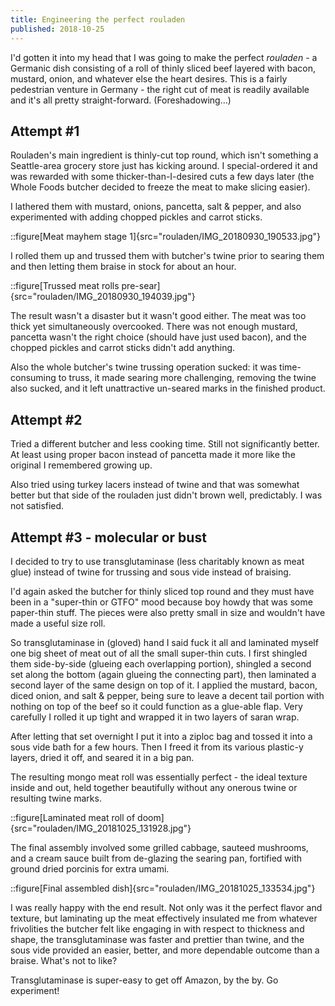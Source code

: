 ```yaml
---
title: Engineering the perfect rouladen
published: 2018-10-25
---
```


I'd gotten it into my head that I was going to make the perfect _rouladen_ -
a Germanic dish consisting of a roll of thinly sliced beef layered with bacon, mustard, onion, and whatever else the heart desires.
This is a fairly pedestrian venture in Germany - the right cut of meat is readily available and it's all pretty straight-forward.
(Foreshadowing...)

## Attempt #1

Rouladen's main ingredient is thinly-cut top round, which isn't something a Seattle-area grocery store just has kicking around.
I special-ordered it and was rewarded with some thicker-than-I-desired cuts a few days later
(the Whole Foods butcher decided to freeze the meat to make slicing easier).

I lathered them with mustard, onions, pancetta, salt & pepper, and also experimented with adding chopped pickles and carrot sticks.

::figure[Meat mayhem stage 1]{src="rouladen/IMG_20180930_190533.jpg"}

I rolled them up and trussed them with butcher's twine prior to searing them and then letting them braise in stock for about an hour.

::figure[Trussed meat rolls pre-sear]{src="rouladen/IMG_20180930_194039.jpg"}

The result wasn't a disaster but it wasn't good either.
The meat was too thick yet simultaneously overcooked. There was not enough mustard, pancetta wasn't the right choice (should have just used bacon),
and the chopped pickles and carrot sticks didn't add anything.

Also the whole butcher's twine trussing operation sucked: it was time-consuming to truss, it made searing more challenging,
removing the twine also sucked, and it left unattractive un-seared marks in the finished product.

## Attempt #2

Tried a different butcher and less cooking time. Still not significantly better.
At least using proper bacon instead of pancetta made it more like the original I remembered growing up.

Also tried using turkey lacers instead of twine and that was somewhat better but that side of the rouladen just didn't brown well, predictably.
I was not satisfied.

## Attempt #3 - molecular or bust

I decided to try to use transglutaminase (less charitably known as meat glue) instead of twine for trussing and sous vide instead of braising.

I'd again asked the butcher for thinly sliced top round and they must have been in a "super-thin or GTFO" mood
because boy howdy that was some paper-thin stuff. The pieces were also pretty small in size and wouldn't have made a useful size roll.

So transglutaminase in (gloved) hand I said fuck it all and laminated myself one big sheet of meat out of all the small super-thin cuts.
I first shingled them side-by-side (glueing each overlapping portion), shingled a second set along the bottom (again glueing the connecting part),
then laminated a second layer of the same design on top of it.
I applied the mustard, bacon, diced onion, and salt & pepper, being sure to leave a decent tail portion with nothing on top of the beef
so it could function as a glue-able flap.
Very carefully I rolled it up tight and wrapped it in two layers of saran wrap.

After letting that set overnight I put it into a ziploc bag and tossed it into a sous vide bath for a few hours.
Then I freed it from its various plastic-y layers, dried it off, and seared it in a big pan.

The resulting mongo meat roll was essentially perfect - the ideal texture inside and out, held together beautifully without any onerous twine or resulting twine marks.

::figure[Laminated meat roll of doom]{src="rouladen/IMG_20181025_131928.jpg"}

The final assembly involved some grilled cabbage, sauteed mushrooms, and a cream sauce built from de-glazing the searing pan, fortified with ground dried porcinis for extra umami.

::figure[Final assembled dish]{src="rouladen/IMG_20181025_133534.jpg"}

I was really happy with the end result. Not only was it the perfect flavor and texture, but laminating up the meat effectively insulated me
from whatever frivolities the butcher felt like engaging in with respect to thickness and shape, the transglutaminase was faster and prettier
than twine, and the sous vide provided an easier, better, and more dependable outcome than a braise. What's not to like?

Transglutaminase is super-easy to get off Amazon, by the by. Go experiment!
